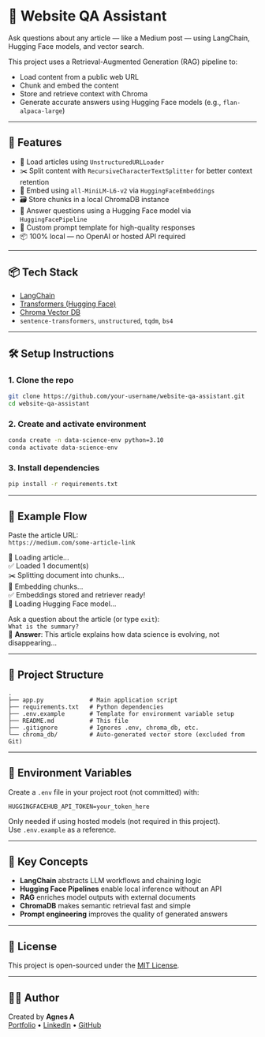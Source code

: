 # 🧾 Website QA Assistant

Ask questions about any article — like a Medium post — using LangChain, Hugging Face models, and vector search.

This project uses a Retrieval-Augmented Generation (RAG) pipeline to:
- Load content from a public web URL
- Chunk and embed the content
- Store and retrieve context with Chroma
- Generate accurate answers using Hugging Face models (e.g., `flan-alpaca-large`)

---

## 🚀 Features

- 🔗 Load articles using `UnstructuredURLLoader`  
- ✂️ Split content with `RecursiveCharacterTextSplitter` for better context retention  
- 🧠 Embed using `all-MiniLM-L6-v2` via `HuggingFaceEmbeddings`  
- 🗃 Store chunks in a local ChromaDB instance  
- 🤖 Answer questions using a Hugging Face model via `HuggingFacePipeline`  
- 📝 Custom prompt template for high-quality responses  
- 📦 100% local — no OpenAI or hosted API required  

---

## 📦 Tech Stack

- [LangChain](https://www.langchain.com/)  
- [Transformers (Hugging Face)](https://huggingface.co/docs/transformers)  
- [Chroma Vector DB](https://www.trychroma.com/)  
- `sentence-transformers`, `unstructured`, `tqdm`, `bs4`

---

## 🛠 Setup Instructions

### 1. Clone the repo
```bash
git clone https://github.com/your-username/website-qa-assistant.git
cd website-qa-assistant
```

### 2. Create and activate environment
```bash
conda create -n data-science-env python=3.10
conda activate data-science-env
```

### 3. Install dependencies
```bash
pip install -r requirements.txt
```

---

## 📘 Example Flow

Paste the article URL:  
`https://medium.com/some-article-link`

📎 Loading article...  
✅ Loaded 1 document(s)  
✂️ Splitting document into chunks...  
📐 Embedding chunks...  
✅ Embeddings stored and retriever ready!  
🤖 Loading Hugging Face model...

Ask a question about the article (or type `exit`):  
`What is the summary?`  
📖 **Answer**: This article explains how data science is evolving, not disappearing...

---

## 📁 Project Structure

```
.
├── app.py             # Main application script  
├── requirements.txt   # Python dependencies  
├── .env.example       # Template for environment variable setup  
├── README.md          # This file  
├── .gitignore         # Ignores .env, chroma_db, etc.  
└── chroma_db/         # Auto-generated vector store (excluded from Git)
```

---

## 🔐 Environment Variables

Create a `.env` file in your project root (not committed) with:

```
HUGGINGFACEHUB_API_TOKEN=your_token_here
```

Only needed if using hosted models (not required in this project).  
Use `.env.example` as a reference.

---

## 🧠 Key Concepts

- **LangChain** abstracts LLM workflows and chaining logic  
- **Hugging Face Pipelines** enable local inference without an API  
- **RAG** enriches model outputs with external documents  
- **ChromaDB** makes semantic retrieval fast and simple  
- **Prompt engineering** improves the quality of generated answers

---

## 📜 License

This project is open-sourced under the [MIT License](LICENSE).

---

## 🙋‍♀️ Author

Created by **Agnes A**  
[Portfolio](https://portfolio.agnesaugustine.com/) • [LinkedIn](https://www.linkedin.com/in/agnesaugustine/) • [GitHub](https://github.com/AgnesElza)
